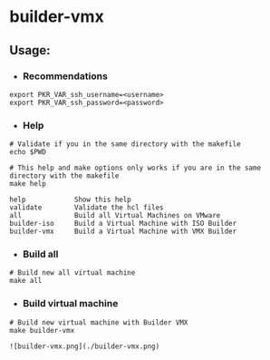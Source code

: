# **builder-vmx**

## **Usage:**

* ### **Recommendations**

```shell
export PKR_VAR_ssh_username=<username>
export PKR_VAR_ssh_password=<password>
```

* ### **Help**

```shell
# Validate if you in the same directory with the makefile
echo $PWD

# This help and make options only works if you are in the same directory with the makefile
make help

help            Show this help
validate        Validate the hcl files
all             Build all Virtual Machines on VMware
builder-iso     Build a Virtual Machine with ISO Builder
builder-vmx     Build a Virtual Machine with VMX Builder
```

* ### **Build all**

```shell
# Build new all virtual machine
make all
```

* ### **Build virtual machine**

```shell
# Build new virtual machine with Builder VMX
make builder-vmx

![builder-vmx.png](./builder-vmx.png)
